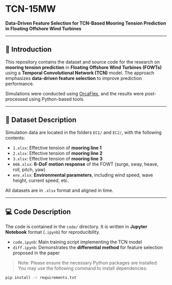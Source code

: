 # TCN-15MW

**Data-Driven Feature Selection for TCN-Based Mooring Tension Prediction in Floating Offshore Wind Turbines**

---

## 📘 Introduction

This repository contains the dataset and source code for the research on **mooring tension prediction** in **Floating Offshore Wind Turbines (FOWTs)** using a **Temporal Convolutional Network (TCN)** model. The approach emphasizes **data-driven feature selection** to improve prediction performance.

Simulations were conducted using [OrcaFlex](https://www.orcina.com/SoftwareProducts/OrcaFlex/), and the results were post-processed using Python-based tools.

---

## 📂 Dataset Description

Simulation data are located in the folders `EC1/` and `EC2/`, with the following contents:

- `1.xlsx`: Effective tension of **mooring line 1**
- `2.xlsx`: Effective tension of **mooring line 2**
- `3.xlsx`: Effective tension of **mooring line 3**
- `666.xlsx`: **6-DoF motion response** of the FOWT (surge, sway, heave, roll, pitch, yaw)
- `env.xlsx`: **Environmental parameters**, including wind speed, wave height, current speed, etc.

All datasets are in `.xlsx` format and aligned in time.

---

## 💻 Code Description

The code is contained in the `code/` directory. It is written in **Jupyter Notebook** format (`.ipynb`) for reproducibility.

- `code.ipynb`: Main training script implementing the TCN model
- `diff.ipynb`: Demonstrates the **differential method** for feature selection proposed in the paper

> Note: Please ensure the necessary Python packages are installed. You may use the following command to install dependencies:

```bash
pip install -r requirements.txt
